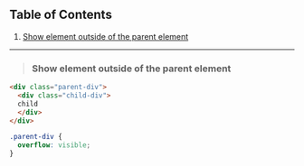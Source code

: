 ## Table of Contents
1. [Show element outside of the parent element](#Show-element-outside-of-the-parent-element)


---
> ### Show element outside of the parent element

```html
<div class="parent-div">
  <div class="child-div">
  child
  </div>
</div>
```

```css
.parent-div {
  overflow: visible;
}
```

